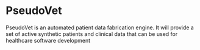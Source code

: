 # PseudoVet
PseudoVet is an automated patient data fabrication engine.  It will provide a set of active synthetic patients and clinical data that can be used for healthcare software development
